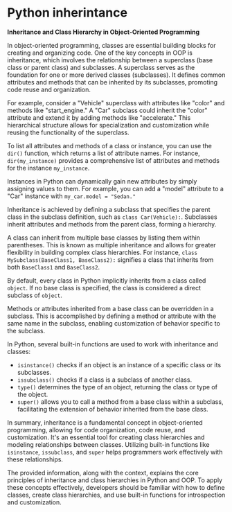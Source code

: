 # Python inherintance

**Inheritance and Class Hierarchy in Object-Oriented Programming**

In object-oriented programming, classes are essential building blocks for creating and organizing code. One of the key concepts in OOP is inheritance, which involves the relationship between a superclass (base class or parent class) and subclasses. A superclass serves as the foundation for one or more derived classes (subclasses). It defines common attributes and methods that can be inherited by its subclasses, promoting code reuse and organization.

For example, consider a "Vehicle" superclass with attributes like "color" and methods like "start_engine." A "Car" subclass could inherit the "color" attribute and extend it by adding methods like "accelerate." This hierarchical structure allows for specialization and customization while reusing the functionality of the superclass.

To list all attributes and methods of a class or instance, you can use the `dir()` function, which returns a list of attribute names. For instance, `dir(my_instance)` provides a comprehensive list of attributes and methods for the instance `my_instance`.

Instances in Python can dynamically gain new attributes by simply assigning values to them. For example, you can add a "model" attribute to a "Car" instance with `my_car.model = "Sedan."`

Inheritance is achieved by defining a subclass that specifies the parent class in the subclass definition, such as `class Car(Vehicle):`. Subclasses inherit attributes and methods from the parent class, forming a hierarchy.

A class can inherit from multiple base classes by listing them within parentheses. This is known as multiple inheritance and allows for greater flexibility in building complex class hierarchies. For instance, `class MySubclass(BaseClass1, BaseClass2):` signifies a class that inherits from both `BaseClass1` and `BaseClass2`.

By default, every class in Python implicitly inherits from a class called `object`. If no base class is specified, the class is considered a direct subclass of `object`.

Methods or attributes inherited from a base class can be overridden in a subclass. This is accomplished by defining a method or attribute with the same name in the subclass, enabling customization of behavior specific to the subclass.

In Python, several built-in functions are used to work with inheritance and classes:

- `isinstance()` checks if an object is an instance of a specific class or its subclasses.
- `issubclass()` checks if a class is a subclass of another class.
- `type()` determines the type of an object, returning the class or type of the object.
- `super()` allows you to call a method from a base class within a subclass, facilitating the extension of behavior inherited from the base class.

In summary, inheritance is a fundamental concept in object-oriented programming, allowing for code organization, code reuse, and customization. It's an essential tool for creating class hierarchies and modeling relationships between classes. Utilizing built-in functions like `isinstance`, `issubclass`, and `super` helps programmers work effectively with these relationships.

The provided information, along with the context, explains the core principles of inheritance and class hierarchies in Python and OOP. To apply these concepts effectively, developers should be familiar with how to define classes, create class hierarchies, and use built-in functions for introspection and customization.